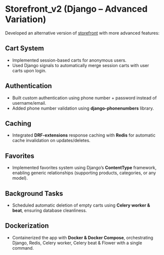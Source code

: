 # Storefront_v2 (Django – Advanced Variation)

Developed an alternative version of [storefront](https://github.com/ahmed-moharam-94/storefront) with more advanced features:

## Cart System
- Implemented session-based carts for anonymous users.  
- Used Django signals to automatically merge session carts with user carts upon login.  

## Authentication
- Built custom authentication using phone number + password instead of username/email.  
- Added phone number validation using **django-phonenumbers** library.  

## Caching
- Integrated **DRF-extensions** response caching with **Redis** for automatic cache invalidation on updates/deletes.  

## Favorites
- Implemented favorites system using Django’s **ContentType** framework, enabling generic relationships (supporting products, categories, or any model).  

## Background Tasks
- Scheduled automatic deletion of empty carts using **Celery worker & beat**, ensuring database cleanliness.  

## Dockerization
- Containerized the app with **Docker & Docker Compose**, orchestrating Django, Redis, Celery worker, Celery beat & Flower with a single command.  
